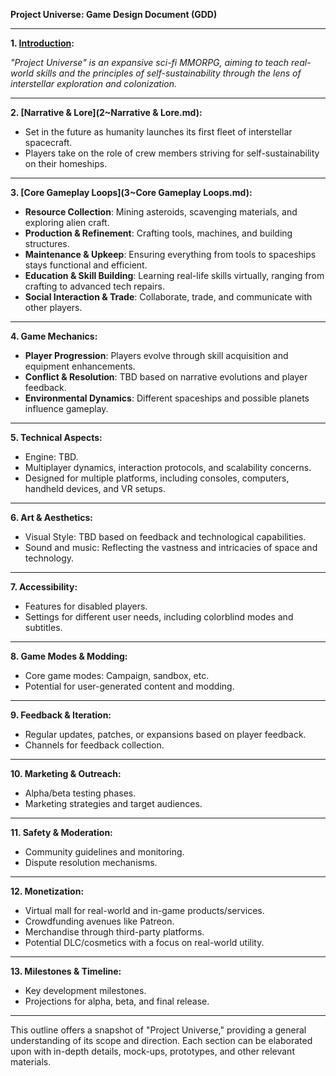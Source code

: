 **Project Universe: Game Design Document (GDD)**

---

**1. [Introduction](1~Introduction.md):**

*"Project Universe" is an expansive sci-fi MMORPG, aiming to teach real-world skills and the principles of self-sustainability through the lens of interstellar exploration and colonization.*

---

**2. [Narrative & Lore](2~Narrative & Lore.md):**

- Set in the future as humanity launches its first fleet of interstellar spacecraft.
- Players take on the role of crew members striving for self-sustainability on their homeships.

---

**3. [Core Gameplay Loops](3~Core Gameplay Loops.md):**

- **Resource Collection**: Mining asteroids, scavenging materials, and exploring alien craft.
- **Production & Refinement**: Crafting tools, machines, and building structures.
- **Maintenance & Upkeep**: Ensuring everything from tools to spaceships stays functional and efficient.
- **Education & Skill Building**: Learning real-life skills virtually, ranging from crafting to advanced tech repairs.
- **Social Interaction & Trade**: Collaborate, trade, and communicate with other players.

---

**4. Game Mechanics:**

- **Player Progression**: Players evolve through skill acquisition and equipment enhancements.
- **Conflict & Resolution**: TBD based on narrative evolutions and player feedback.
- **Environmental Dynamics**: Different spaceships and possible planets influence gameplay.

---

**5. Technical Aspects:**

- Engine: TBD.
- Multiplayer dynamics, interaction protocols, and scalability concerns.
- Designed for multiple platforms, including consoles, computers, handheld devices, and VR setups.

---

**6. Art & Aesthetics:**

- Visual Style: TBD based on feedback and technological capabilities.
- Sound and music: Reflecting the vastness and intricacies of space and technology.

---

**7. Accessibility:**

- Features for disabled players.
- Settings for different user needs, including colorblind modes and subtitles.

---

**8. Game Modes & Modding:**

- Core game modes: Campaign, sandbox, etc.
- Potential for user-generated content and modding.

---

**9. Feedback & Iteration:**

- Regular updates, patches, or expansions based on player feedback.
- Channels for feedback collection.

---

**10. Marketing & Outreach:**

- Alpha/beta testing phases.
- Marketing strategies and target audiences.

---

**11. Safety & Moderation:**

- Community guidelines and monitoring.
- Dispute resolution mechanisms.

---

**12. Monetization:**

- Virtual mall for real-world and in-game products/services.
- Crowdfunding avenues like Patreon.
- Merchandise through third-party platforms.
- Potential DLC/cosmetics with a focus on real-world utility.

---

**13. Milestones & Timeline:**

- Key development milestones.
- Projections for alpha, beta, and final release.

---

This outline offers a snapshot of "Project Universe," providing a general understanding of its scope and direction. Each section can be elaborated upon with in-depth details, mock-ups, prototypes, and other relevant materials.
